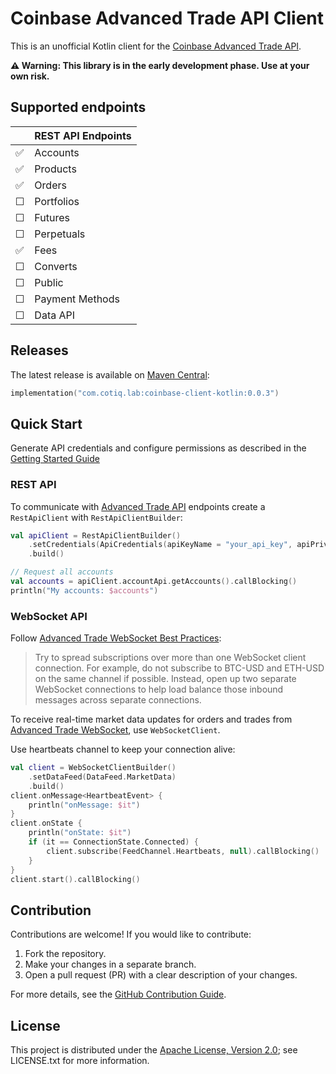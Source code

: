 # Coinbase Advanced Trade API Client

This is an unofficial Kotlin client for the [Coinbase Advanced Trade API](https://docs.cdp.coinbase.com/advanced-trade/docs/welcome).

**⚠ Warning: This library is in the early development phase. Use at your own risk.**

## Supported endpoints

|    | REST API Endpoints          |
|----|-----------------------------|
| ✅ | Accounts                    |
| ✅ | Products                    |
| ✅ | Orders                      |
| ☐  | Portfolios                  |
| ☐  | Futures                     |
| ☐  | Perpetuals                  |
| ✅ | Fees                        |
| ☐  | Converts                    |
| ☐  | Public                      |
| ☐  | Payment Methods             |
| ☐  | Data API                    |

## Releases

The latest release is available on [Maven Central](https://central.sonatype.com/artifact/com.cotiq.lab/coinbase-client-kotlin):

```kotlin
implementation("com.cotiq.lab:coinbase-client-kotlin:0.0.3")
```

## Quick Start

Generate API credentials and configure permissions as described in the [Getting Started Guide](https://docs.cdp.coinbase.com/advanced-trade/docs/getting-started)

### REST API

To communicate with [Advanced Trade API](https://docs.cdp.coinbase.com/advanced-trade/docs/api-overview) endpoints create a `RestApiClient` with `RestApiClientBuilder`:

```kotlin
val apiClient = RestApiClientBuilder()
    .setCredentials(ApiCredentials(apiKeyName = "your_api_key", apiPrivateKey = "your_private_key"))
    .build()

// Request all accounts
val accounts = apiClient.accountApi.getAccounts().callBlocking()
println("My accounts: $accounts")
```

### WebSocket API

Follow [Advanced Trade WebSocket Best Practices](https://docs.cdp.coinbase.com/advanced-trade/docs/ws-best-practices):
> Try to spread subscriptions over more than one WebSocket client connection.
> For example, do not subscribe to BTC-USD and ETH-USD on the same channel if possible.
> Instead, open up two separate WebSocket connections to help load balance those inbound messages across separate connections.

To receive real-time market data updates for orders and trades from [Advanced Trade WebSocket](https://docs.cdp.coinbase.com/advanced-trade/docs/ws-overview), use `WebSocketClient`.

Use heartbeats channel to keep your connection alive:

```kotlin
val client = WebSocketClientBuilder()
    .setDataFeed(DataFeed.MarketData)
    .build()
client.onMessage<HeartbeatEvent> {
    println("onMessage: $it")
}
client.onState {
    println("onState: $it")
    if (it == ConnectionState.Connected) {
        client.subscribe(FeedChannel.Heartbeats, null).callBlocking()
    }
}
client.start().callBlocking()
```

## Contribution

Contributions are welcome! If you would like to contribute:

1. Fork the repository.
2. Make your changes in a separate branch.
3. Open a pull request (PR) with a clear description of your changes.

For more details, see the [GitHub Contribution Guide](https://docs.github.com/en/get-started/exploring-projects-on-github/contributing-to-a-project).

## License

This project is distributed under the
[Apache License, Version 2.0](http://www.apache.org/licenses/LICENSE-2.0);
see LICENSE.txt for more information.